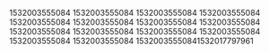 1532003555084
1532003555084
1532003555084
1532003555084
1532003555084
1532003555084
1532003555084
1532003555084
1532003555084
1532003555084
1532003555084
1532003555084
1532003555084
1532003555084
15320035550841532017797961